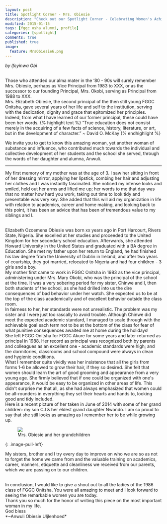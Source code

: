 ```yaml
---
layout: post
title: Spotlight Corner - Mrs. Obiesie
description: "Check out our Spotlight Corner - Celebrating Women's Achievements, featuring our former principal, Mrs. Obiesie."
modified: 2015-01-15
tags: [fggc osha alumni, profile]
categories: [spotlight]
comments: true
published: true
image:
  feature: MrsObiesie6.png
---
```

*by Ifeyinwa Obi*

<br>
Those who attended our alma mater in the ‘80 - 90s will surely remember Mrs. Obiesie, perhaps as Vice Principal from 1983 to XXX, or as the successor to our founding Principal, Mrs. Okobi, serving as Principal from 1988 to XXX.

<br>
Mrs. Elizabeth Obiesie, the second principal of the then still young FGGC Onitsha, gave several years of her life and self to the institution, serving with the dedication, dignity and grace that epitomized her principles.

<br>
Indeed, from what I have learned of our former principal, these could have been her words.
{% highlight text %}
“True education does not consist merely in the acquiring of a few facts of science, history, literature, or art, but in the development of character.” 
~ David O. McKay
{% endhighlight %}

We invite you to get to know this amazing woman, yet another woman of substance and influence, who contributed much towards the individual and collective development of her students and the school she served, through the words of her daughter and alumna, Anwuli. 

---

My first memory of my mother was at the age of 3. I saw her sitting in front of her dressing mirror, applying her lipstick, combing her hair and adjusting her clothes and I was instantly fascinated. She noticed my intense looks and smiled, held out her arms and lifted me up; her words to me that day was that no matter how hard you work, taking out time to look tidy and presentable was very key. She added that this will aid my organization in life with relation to academics, career and home making, and looking back to this point, it has been an advice that has been of tremendous value to my siblings and I.
 
<br>
Elizabeth Ozoemena Obiesie was born xx years ago in Port Harcourt, Rivers State, Nigeria. She excelled at her studies and proceeded to the United Kingdom for her secondary school education. Afterwards, she attended Howard University in the United States and graduated with a BA degree in Education. She met my father upon her return to England, he had finished his law degree from the University of Dublin in Ireland, and after two years of courtship, they got married, relocated to Nigeria and had four children - 3 girls and a boy.

<br> 
My mother first came to work in FGGC Onitsha in 1983 as the vice principal, administering under Mrs. Mary Okobi, who was the principal of the school at the time. It was a very sobering period for my sister, Chinwe and I, then both students of the school, as she had drilled into us the dire consequences of bad behavior under her watch. She expected us to be at the top of the class academically and of excellent behavior outside the class room. <br> In fairness to her, her standards were not unrealistic. The problem was my sister and I were just too rascally to avoid trouble. Although Chinwe did meet the expected academic standard, I managed to scale through with the achievable goal each term not to be at the bottom of the class for fear of what punitive consequences awaited me at home during the holidays!
 
<br>
She left FGGC Onitsha for FGGC Akure for some years and later returned as principal in 1988. Her record as principal was recognized both by parents and colleagues as an excellent one - academic standards were high; and the dormitories, classrooms and school compound were always in clean and hygienic conditions. 

<br>
What I remember quite vividly was her insistence that all the girls from forms 1-6 be allowed to grow their hair, if they so desired. She felt that women should learn the art of good grooming and appearance from a very young age.  She firmly believed that if one could be organized with one's appearance, it would be easy to be organized in other areas of life. This didn't surprise me that all, as she had always emphasized that women could be all-rounders in everything they set their hearts and hands to, looking good and tidy included.

<br> 
Here is a recent picture of her taken in June of 2014 with some of her grand children: my son CJ & her eldest grand daughter Nwando. I am so proud to say that she still looks as amazing as I remember her to be while growing up. 

<figure>
	<a href="{{ site.url }}/images/Mrs Obiesie.jpg"><img src="{{ site.url }}/images/Mrs Obiesie.jpg"></a>
	<figcaption>Mrs. Obiesie and her grandchildren</figcaption>
</figure>
{: .image-pull-left}

My sisters, brother and I try every day to improve on who we are so as not to forget the home we came from and the valuable training on academics, career, manners, etiquette and cleanliness we received from our parents, which we are passing on to our children.

<br> 
In conclusion, I would like to give a shout out to all the ladies of the 1986 class of FGGC Onitsha. You were all amazing to meet and I look forward to seeing the remarkable women you are today. 

<br>
Thank you so much for the honor of writing this piece on the most important woman in my life. 

<br>
God bless
<br>
*~Anwuli Obiesie UIjlenhoed*
